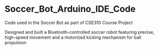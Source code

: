 # Soccer_Bot_Arduino_IDE_Code
Code used in the Soccer Bot as part of CSE310 Course Project 

Designed and built a Bluetooth-controlled soccer robot featuring precise, high-speed movement and a motorized kicking mechanism for ball propulsion
